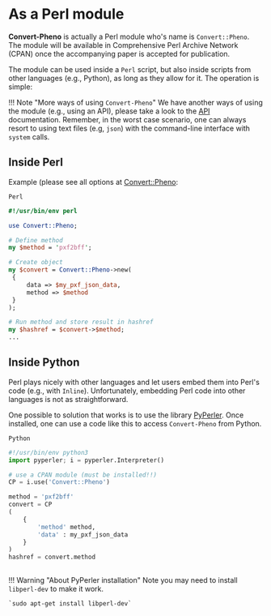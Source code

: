# As a Perl module

**Convert-Pheno** is actually a Perl module who's name is `Convert::Pheno`. The module will be available in Comprehensive Perl Archive Network (CPAN) once the accompanying paper is accepted for publication.

The module can be used inside a `Perl` script, but also inside scripts from other languages (e.g., Python), as long as they allow for it. The operation is simple:

!!! Note "More ways of using `Convert-Pheno`"
    We have another ways of using the module (e.g., using an API), please take a look to the [API](use-as-an-api.md) documentation. 
    Remember, in the worst case scenario, one can always resort to using text files (e.g, `json`) with the command-line interface with `system` calls.


## Inside Perl

Example (please see all options at [Convert::Pheno](https://metacpan.org/pod/Convert%3A%3APheno):

`Perl`
```Perl
#!/usr/bin/env perl

use Convert::Pheno;

# Define method
my $method = 'pxf2bff';

# Create object
my $convert = Convert::Pheno->new(
 {
     data => $my_pxf_json_data,
     method => $method
 }
);

# Run method and store result in hashref
my $hashref = $convert->$method;
...

```
## Inside Python

Perl plays nicely with other languages and let users embed them into Perl's code (e.g., with `Inline`). Unfortunately, embedding Perl code into other languages is not as straightforward.

One possible to solution that works is to use the library [PyPerler](https://github.com/tkluck/pyperler). Once installed, one can use a code like this to access `Convert-Pheno` from Python.

`Python`
```Python
#!/usr/bin/env python3
import pyperler; i = pyperler.Interpreter()

# use a CPAN module (must be installed!!)
CP = i.use('Convert::Pheno')

method = 'pxf2bff'
convert = CP
(
    { 
        'method' method,
        'data' : my_pxf_json_data
    }
)
hashref = convert.method
 
```

!!! Warning "About PyPerler installation"
    Note you may need to install `libperl-dev` to make it work.
    
    `sudo apt-get install libperl-dev`

